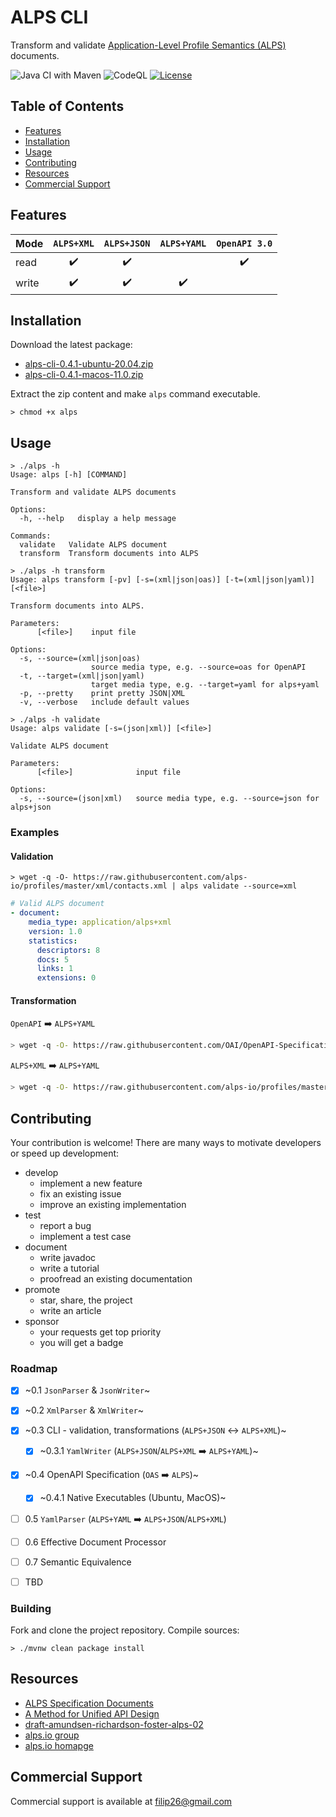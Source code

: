 # ALPS CLI

Transform and validate [Application-Level Profile Semantics (ALPS)](https://tools.ietf.org/html/draft-amundsen-richardson-foster-alps-02) documents.

![Java CI with Maven](https://github.com/filip26/alps/workflows/Java%20CI%20with%20Maven/badge.svg)
![CodeQL](https://github.com/filip26/alps/workflows/CodeQL/badge.svg)
[![License](https://img.shields.io/badge/License-Apache%202.0-blue.svg)](https://opensource.org/licenses/Apache-2.0)

## Table of Contents  
- [Features](#features)
- [Installation](#installation)
- [Usage](#usage)
- [Contributing](#contributing)  
- [Resources](#resources)  
- [Commercial Support](#commercial-support)

## Features

Mode | `ALPS+XML` | `ALPS+JSON` | `ALPS+YAML` | `OpenAPI 3.0`
--- | :---: | :---: | :---: | :---:
read |   :heavy_check_mark:  |  :heavy_check_mark:  | | :heavy_check_mark:  
write |  :heavy_check_mark:  |  :heavy_check_mark:  |  :heavy_check_mark:  |  

## Installation

Download the latest package:

- [alps-cli-0.4.1-ubuntu-20.04.zip](https://github.com/filip26/alps-cli/releases/download/0.4.1/alps-cli-0.4.1-ubuntu-20.04.zip)
- [alps-cli-0.4.1-macos-11.0.zip](https://github.com/filip26/alps-cli/releases/download/0.4.1/alps-cli-0.4.1-macos-11.0.zip)

Extract the zip content and make `alps` command executable.

```ShellSession
> chmod +x alps
```

## Usage

```ShellSession
> ./alps -h
Usage: alps [-h] [COMMAND]

Transform and validate ALPS documents

Options:
  -h, --help   display a help message

Commands:
  validate   Validate ALPS document
  transform  Transform documents into ALPS
```

```ShellSession
> ./alps -h transform
Usage: alps transform [-pv] [-s=(xml|json|oas)] [-t=(xml|json|yaml)] [<file>]

Transform documents into ALPS.

Parameters:
      [<file>]    input file

Options:
  -s, --source=(xml|json|oas)
                  source media type, e.g. --source=oas for OpenAPI
  -t, --target=(xml|json|yaml)
                  target media type, e.g. --target=yaml for alps+yaml
  -p, --pretty    print pretty JSON|XML
  -v, --verbose   include default values

```

```ShellSession
> ./alps -h validate
Usage: alps validate [-s=(json|xml)] [<file>]

Validate ALPS document

Parameters:
      [<file>]              input file

Options:
  -s, --source=(json|xml)   source media type, e.g. --source=json for alps+json
```

### Examples

#### Validation

```ShellSession
> wget -q -O- https://raw.githubusercontent.com/alps-io/profiles/master/xml/contacts.xml | alps validate --source=xml
```

```YAML
# Valid ALPS document
- document: 
    media_type: application/alps+xml
    version: 1.0
    statistics:
      descriptors: 8
      docs: 5
      links: 1
      extensions: 0
```

#### Transformation

`OpenAPI` :arrow_right: `ALPS+YAML`
```bash
> wget -q -O- https://raw.githubusercontent.com/OAI/OpenAPI-Specification/master/examples/v3.0/petstore.yaml | alps transform --source=oas --target=yaml
```

`ALPS+XML` :arrow_right: `ALPS+YAML`
```bash
> wget -q -O- https://raw.githubusercontent.com/alps-io/profiles/master/xml/contacts.xml | alps transform --source=xml --target=yaml
```

## Contributing

Your contribution is welcome! There are many ways to motivate developers or speed up development:

- develop
  - implement a new feature 
  - fix an existing issue
  - improve an existing implementation
- test
  - report a bug
  - implement a test case
- document
  - write javadoc
  - write a tutorial
  - proofread an existing documentation
- promote
  - star, share, the project
  - write an article
- sponsor
  - your requests get top priority
  - you will get a badge

### Roadmap

- [x] ~0.1 `JsonParser` & `JsonWriter`~
- [x] ~0.2 `XmlParser` & `XmlWriter`~
- [x] ~0.3 CLI - validation, transformations (`ALPS+JSON` :left_right_arrow: `ALPS+XML`)~
  - [x] ~0.3.1 `YamlWriter` (`ALPS+JSON`/`ALPS+XML` :arrow_right: `ALPS+YAML`)~
- [x] ~0.4 OpenAPI Specification (`OAS` :arrow_right: `ALPS`)~
  - [x] ~0.4.1 Native Executables (Ubuntu, MacOS)~
- [ ] 0.5 `YamlParser` (`ALPS+YAML` :arrow_right: `ALPS+JSON`/`ALPS+XML`)
- [ ] 0.6 Effective Document Processor
- [ ] 0.7 Semantic Equivalence
- [ ] TBD


### Building

Fork and clone the project repository.
Compile sources:

```ShellSession
> ./mvnw clean package install
```

## Resources
- [ALPS Specification Documents](https://github.com/alps-io/spec)
- [A Method for Unified API Design](http://amundsen.com/talks/2020-04-goto-unified/index.html)
- [draft-amundsen-richardson-foster-alps-02](https://tools.ietf.org/html/draft-amundsen-richardson-foster-alps-02)
- [alps.io group](https://groups.google.com/g/alps-io)
- [alps.io homapge](http://alps.io/)

## Commercial Support
Commercial support is available at filip26@gmail.com
